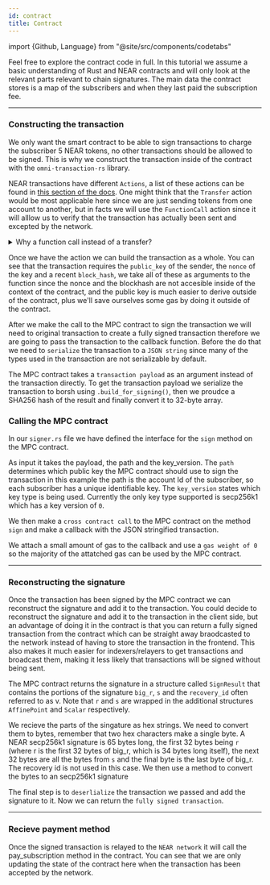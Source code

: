 ```yaml
---
id: contract
title: Contract
---
```


import {Github, Language} from "@site/src/components/codetabs"


Feel free to explore the contract code in full. In this tutorial we assume a basic understanding of Rust and NEAR contracts and will only look at the relevant parts relevant to chain signatures. The main data the contract stores is a map of the subscribers and when they last paid the subscription fee.

---

### Constructing the transaction 

We only want the smart contract to be able to sign transactions to charge the subscriber 5 NEAR tokens, no other transactions should be allowed to be signed. This is why we construct the transaction inside of the contract with the `omni-transaction-rs` library. 

NEAR transactions have different `Actions`, a list of these actions can be found in [this section of the docs](../../../../1.concepts/protocol/transaction-anatomy.md#actions). One might think that the `Transfer` action would be most applicable here since we are just sending tokens from one account to another, but in facts we will use the `FunctionCall` action since it will alllow us to verify that the transaction has actually been sent and excepted by the network.

<details>
    <summary> Why a function call instead of a transfer? </summary>

    There are two reasons for this:
    1) Just because a transaction has been signed it does not mean it has been sent. We don't want to update the state of the contract to say that the subscription has been paid just because the transaction has been signed, we need to confirm that the transaction has been sent and accepted by the network, the best way to do this in a contract is to call a function on the contract.
    
    2) The MPC contract can sign transactions that are deamed to be "invalid". The MPC could sign a transaction to send 5 NEAR from the subscriber to the contract but the subscriber might not actually have 5 NEAR in their account. As a result the transaction would be invalid and the network would reject it. With similar reasoning to the first point, we need to confirm that the transaction has been accepted by the network before we update the state of the contract.

</details>

<Language language="rust" showSingleFName={true}>
    <Github fname="charge_subscription.rs"
            url="https://github.com/PiVortex/subscription-example/blob/main/contract/src/charge_subscription.rs#L45-L54"
            start="45" end="54" />
</Language>

Once we have the action we can build the transaction as a whole. You can see that the transaction requires the `public_key` of the sender, the `nonce` of the key and a recent `block_hash`, we take all of these as arguments to the function since the nonce and the blockhash are not accesible inside of the context of the contract, and the public key is much easier to derive outside of the contract, plus we'll save ourselves some gas by doing it outside of the contract. 

<Language language="rust" showSingleFName={true}>
    <Github fname="charge_subscription.rs"
            url="https://github.com/PiVortex/subscription-example/blob/main/contract/src/charge_subscription.rs#L56-L69"
            start="56" end="69" />
</Language>

After we make the call to the MPC contract to sign the transaction we will need to original transaction to create a fully signed transaction therefore we are going to pass the transaction to the callback function. Before the do that we need to `serialize` the transaction to a `JSON string` since many of the types used in the transaction are not serializable by default.

<Language language="rust" showSingleFName={true}>
    <Github fname="charge_subscription.rs"
            url="https://github.com/PiVortex/subscription-example/blob/main/contract/src/charge_subscription.rs#L71-L74"
            start="71" end="74" />
</Language>

The MPC contract takes a `transaction payload` as an argument instead of the transaction directly. To get the transaction payload we serialize the transaction to borsh using `.build_for_signing()`, then we proudce a SHA256 hash of the result and finally convert it to 32-byte array.

<Language language="rust" showSingleFName={true}>
    <Github fname="charge_subscription.rs"
            url="https://github.com/PiVortex/subscription-example/blob/main/contract/src/charge_subscription.rs#L76-L81"
            start="76" end="81" />
</Language>

### Calling the MPC contract

In our `signer.rs` file we have defined the interface for the `sign` method on the MPC contract. 

<Language language="rust" showSingleFName={true}>
    <Github fname="signer.rs"
            url="https://github.com/PiVortex/subscription-example/blob/main/contract/src/signer.rs#L40-L43"
            start="40" end="43" />
</Language>

As input it takes the payload, the path and the key_version. The `path` determines which public key the MPC contract should use to sign the transaction in this example the path is the account Id of the subscriber, so each subscriber has a unique identifiable key. The `key_version` states which key type is being used. Currently the only key type supported is secp256k1 which has a key version of `0`.

<Language language="rust" showSingleFName={true}>
    <Github fname="signer.rs"
            url="https://github.com/PiVortex/subscription-example/blob/main/contract/src/signer.rs#L3-L18"
            start="3" end="18" />
</Language>

We then make a `cross contract call` to the MPC contract on the method `sign` and make a callback with the JSON stringified transaction.

<Language language="rust" showSingleFName={true}>
    <Github fname="charge_subscription.rs"
            url="https://github.com/PiVortex/subscription-example/blob/main/contract/src/charge_subscription.rs#L87-L98"
            start="87" end="98" />
</Language>

We attach a small amount of gas to the callback and use a `gas weight of 0` so the majority of the attatched gas can be used by the MPC contract.

---

### Reconstructing the signature 

Once the transaction has been signed by the MPC contract we can reconstruct the signature and add it to the transaction. You could decide to reconstruct the signature and add it to the transaction in the client side, but an advantage of doing it in the contract is that you can return a fully signed transaction from the contract which can be straight away braodcasted to the network instead of having to store the transaction in the frontend. This also makes it much easier for indexers/relayers to get transactions and broadcast them, making it less likely that transactions will be signed without being sent.

The MPC contract returns the signature in a structure called `SignResult` that contains the portions of the signature `big_r`, `s` and the `recovery_id` often referred to as v. Note that `r` and `s` are wrapped in the additional structures `AffinePoint` and `Scalar` respectively. 

<Language language="rust" showSingleFName={true}>
    <Github fname="signer.rs"
            url="https://github.com/PiVortex/subscription-example/blob/main/contract/src/signer.rs#L20-L38"
            start="20" end="38" />
</Language>

We recieve the parts of the singature as hex strings. We need to convert them to bytes, remember that two hex characters make a single byte. A NEAR secp256k1 signature is 65 bytes long, the first 32 bytes being `r` (where r is the first 32 bytes of big_r, which is 34 bytes long itself), the next 32 bytes are all the bytes from `s` and the final byte is the last byte of big_r. The recovery id is not used in this case. We then use a method to convert the bytes to an secp256k1 signature 

<Language language="rust" showSingleFName={true}>
    <Github fname="charge_subscription.rs"
            url="https://github.com/PiVortex/subscription-example/blob/main/contract/src/charge_subscription.rs#L109-L129"
            start="109" end="129" />
</Language>

The final step is to `deserlialize` the transaction we passed and add the signature to it. Now we can return the `fully signed transaction`.

<Language language="rust" showSingleFName={true}>
    <Github fname="charge_subscription.rs"
            url="https://github.com/PiVortex/subscription-example/blob/main/contract/src/charge_subscription.rs#L110-L130"
            start="131" end="139" />
</Language>

---

### Recieve payment method

Once the signed transaction is relayed to the `NEAR network` it will call the pay_subscription method in the contract. You can see that we are only updating the state of the contract here when the transaction has been accepted by the network.

<Language language="rust" showSingleFName={true}>
    <Github fname="lib.rs"
            url="https://github.com/PiVortex/subscription-example/blob/main/contract/src/lib.rs#L61-L79"
            start="61" end="79" />
</Language>
